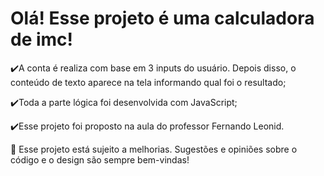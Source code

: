 <h1>Olá! Esse projeto é uma calculadora de imc!</h1>
✔️A conta é realiza com base em 3 inputs do usuário. Depois disso, o conteúdo de texto aparece na tela informando qual foi o resultado;

✔️Toda a parte lógica foi desenvolvida com JavaScript;

✔️Esse projeto foi proposto na aula do professor Fernando Leonid.

🌱 Esse projeto está sujeito a melhorias. Sugestões e opiniões sobre o código e o design são sempre bem-vindas!
